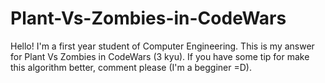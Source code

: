 # Plant-Vs-Zombies-in-CodeWars
Hello! I'm a first year student of Computer Engineering. 
This is my answer for Plant Vs Zombies in CodeWars (3 kyu). 
If you have some tip for make this  algorithm better, comment please (I'm a begginer =D).
